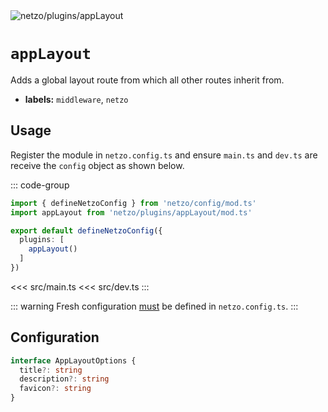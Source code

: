 <img src="https://raw.githubusercontent.com/netzo/netzo/main/assets/plugins/appLayout.svg" alt="netzo/plugins/appLayout" class="mb-5 w-75px">

# `appLayout`

Adds a global layout route from which all other routes inherit from.

- **labels:** `middleware`, `netzo`

## Usage

Register the module in `netzo.config.ts` and ensure `main.ts` and `dev.ts` are receive the `config` object as shown below.

::: code-group
```ts [netzo.config.ts]
import { defineNetzoConfig } from 'netzo/config/mod.ts'
import appLayout from 'netzo/plugins/appLayout/mod.ts'

export default defineNetzoConfig({
  plugins: [
    appLayout()
  ]
})
```
<<< src/main.ts
<<< src/dev.ts
:::

::: warning Fresh configuration [must](https://fresh.deno.dev/docs/concepts/ahead-of-time-builds#migrating-existing-projects-with-plugins) be defined in `netzo.config.ts`.
:::

## Configuration

```ts
interface AppLayoutOptions {
  title?: string
  description?: string
  favicon?: string
}
```
